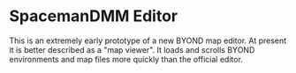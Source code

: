 # SpacemanDMM Editor

This is an extremely early prototype of a new BYOND map editor. At present it
is better described as a "map viewer". It loads and scrolls BYOND environments
and map files more quickly than the official editor.

